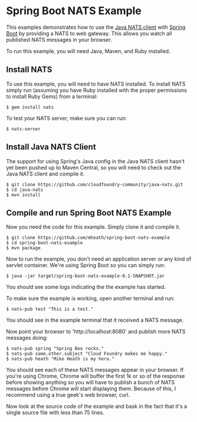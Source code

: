 # Spring Boot NATS Example

This examples demonstrates how to use the [Java NATS client](https://github.com/cloudfoundry-community/java-nats)
with [Spring Boot](https://github.com/SpringSource/spring-boot) by providing a NATS to web gateway. This allows
you watch all published NATS messages in your browser.

To run this example, you will need Java, Maven, and Ruby installed.

## Install NATS

To use this example, you will need to have NATS installed. To install NATS simply run (assuming you have Ruby installed
with the proper permissions to install Ruby Gems) from a terminal:

```
$ gem install nats
```

To test your NATS server, make sure you can run:

```
$ nats-server
```

## Install Java NATS Client

The support for using Spring's Java config in the Java NATS client hasn't yet been pushed up to Maven Central, so you
will need to check out the Java NATS client and compile it.

```
$ git clone https://github.com/cloudfoundry-community/java-nats.git
$ cd java-nats
$ mvn install
```

## Compile and run Spring Boot NATS Example

Now you need the code for this example. Simply clone it and compile it.

```
$ git clone https://github.com/mheath/spring-boot-nats-example
$ cd spring-boot-nats-example
$ mvn package
```

Now to run the example, you don't need an application server or any kind of servlet container. We're using Spring Boot
so you can simply run:

```
$ java -jar target/spring-boot-nats-example-0.1-SNAPSHOT.jar
```

You should see some logs indicating the the example has started.

To make sure the example is working, open another terminal and run:

```
$ nats-pub test "This is a test."
```

You should see in the example terminal that it received a NATS message.

Now point your browser to 'http://localhost:8080' and publish more NATS messages doing:

```
$ nats-pub spring "Spring Boo rocks."
$ nats-pub some.other.subject "Cloud Foundry makes me happy."
$ nats-pub heath "Mike Heath is my hero."
```

You should see each of these NATS messages appear in your browser. If you're using Chrome, Chrome will buffer the first
1k or so of the response before showing anything so you will have to publish a bunch of NATS messages before Chrome
will start displaying them. Because of this, I recommend using a true geek's web browser, curl.

Now look at the source code of the example and bask in the fact that it's a single source file with less than 75 lines.
